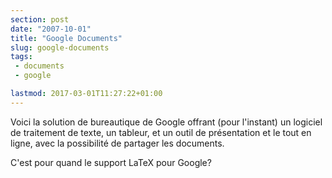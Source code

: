 ```yaml
---
section: post
date: "2007-10-01"
title: "Google Documents"
slug: google-documents
tags:
 - documents
 - google

lastmod: 2017-03-01T11:27:22+01:00
---
```




Voici la solution de bureautique de Google offrant (pour l'instant) un logiciel de traitement de texte, un tableur, et un outil de présentation et le tout en ligne, avec la possibilité de partager les documents.

C'est pour quand le support LaTeX pour Google?
